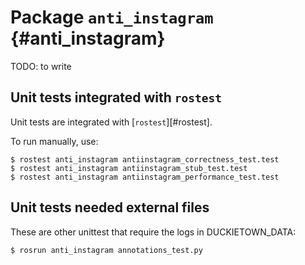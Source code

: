 # Package `anti_instagram` {#anti_instagram}

TODO: to write


## Unit tests integrated with `rostest`

Unit tests are integrated with [`rostest`][#rostest].

To run manually, use:

    $ rostest anti_instagram antiinstagram_correctness_test.test
    $ rostest anti_instagram antiinstagram_stub_test.test
    $ rostest anti_instagram antiinstagram_performance_test.test


## Unit tests needed external files

These are other unittest that require the logs in DUCKIETOWN_DATA:

    $ rosrun anti_instagram annotations_test.py
